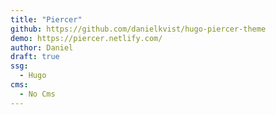 ```yaml
---
title: "Piercer"
github: https://github.com/danielkvist/hugo-piercer-theme
demo: https://piercer.netlify.com/
author: Daniel
draft: true
ssg:
  - Hugo
cms:
  - No Cms
---
```


